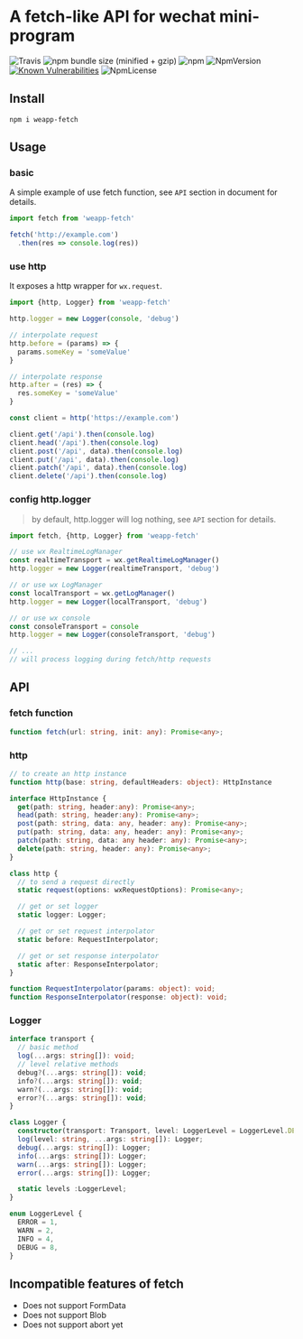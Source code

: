 # A fetch-like API for wechat mini-program

![Travis](https://img.shields.io/travis/xixilive/weapp-fetch/master.svg)
![npm bundle size (minified + gzip)](https://img.shields.io/bundlephobia/minzip/weapp-fetch.svg)
![npm](https://img.shields.io/npm/dt/weapp-fetch.svg)
![NpmVersion](https://img.shields.io/npm/v/weapp-fetch.svg)
[![Known Vulnerabilities](https://snyk.io/test/github/xixilive/weapp-fetch/badge.svg)](https://snyk.io/test/github/xixilive/weapp-fetch)
![NpmLicense](https://img.shields.io/npm/l/weapp-fetch.svg)

## Install

```
npm i weapp-fetch
```

## Usage

### basic

A simple example of use fetch function, see `API` section in document for details.

```js
import fetch from 'weapp-fetch'

fetch('http://example.com')
  .then(res => console.log(res))
```

### use http

It exposes a http wrapper for `wx.request`.

```js
import {http, Logger} from 'weapp-fetch'

http.logger = new Logger(console, 'debug')

// interpolate request
http.before = (params) => {
  params.someKey = 'someValue'
}

// interpolate response
http.after = (res) => {
  res.someKey = 'someValue'
}

const client = http('https://example.com')

client.get('/api').then(console.log)
client.head('/api').then(console.log)
client.post('/api', data).then(console.log)
client.put('/api', data).then(console.log)
client.patch('/api', data).then(console.log)
client.delete('/api').then(console.log)
```

### config http.logger

> by default, http.logger will log nothing, see `API` section for details.

```js
import fetch, {http, Logger} from 'weapp-fetch'

// use wx RealtimeLogManager
const realtimeTransport = wx.getRealtimeLogManager()
http.logger = new Logger(realtimeTransport, 'debug')

// or use wx LogManager
const localTransport = wx.getLogManager()
http.logger = new Logger(localTransport, 'debug')

// or use wx console
const consoleTransport = console
http.logger = new Logger(consoleTransport, 'debug')

// ...
// will process logging during fetch/http requests
```

## API

### fetch function

```ts
function fetch(url: string, init: any): Promise<any>;
```

### http

```ts
// to create an http instance
function http(base: string, defaultHeaders: object): HttpInstance

interface HttpInstance {
  get(path: string, header:any): Promise<any>;
  head(path: string, header:any): Promise<any>;
  post(path: string, data: any, header: any): Promise<any>;
  put(path: string, data: any, header: any): Promise<any>;
  patch(path: string, data: any header: any): Promise<any>;
  delete(path: string, header: any): Promise<any>;
}

class http {
  // to send a request directly
  static request(options: wxRequestOptions): Promise<any>;

  // get or set logger
  static logger: Logger;

  // get or set request interpolator
  static before: RequestInterpolator;

  // get or set response interpolator
  static after: ResponseInterpolator;
}

function RequestInterpolator(params: object): void;
function ResponseInterpolator(response: object): void;
```

### Logger

```ts
interface transport {
  // basic method
  log(...args: string[]): void;
  // level relative methods
  debug?(...args: string[]): void;
  info?(...args: string[]): void;
  warn?(...args: string[]): void;
  error?(...args: string[]): void;
}

class Logger {
  constructor(transport: Transport, level: LoggerLevel = LoggerLevel.DEBUG);
  log(level: string, ...args: string[]): Logger;
  debug(...args: string[]): Logger;
  info(...args: string[]): Logger;
  warn(...args: string[]): Logger;
  error(...args: string[]): Logger;

  static levels :LoggerLevel;
}

enum LoggerLevel {
  ERROR = 1,
  WARN = 2,
  INFO = 4,
  DEBUG = 8,
}
```

## Incompatible features of fetch

- Does not support FormData
- Does not support Blob
- Does not support abort yet